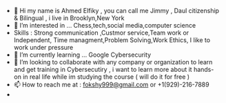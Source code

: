-  👋 Hi my name is Ahmed Elfiky , you can call me Jimmy , Daul citizenship & Bilingual , i live in Brooklyn,New York  
- 👀 I’m interested in ... Chess,tech,social media,computer science
- Skills : Strong communication ,Custmor service,Team work or Independent, Time managment,Problem Solving,Work Ethics, I like to work under pressure 
- 🌱 I’m currently learning ... Google Cybersecurity
- 💞️ I’m looking to collaborate with any company or organization to learn and get training in Cybersecutiry , i want to learn more about it hands-on in real life while im studying the course ( will do it for free )
- 📫 How to reach me at : fokshy999@gmail.com or +1(929)-216-7889
- 

<!---
fokshie/fokshie is a ✨ special ✨ repository because its `README.md` (this file) appears on your GitHub profile.
You can click the Preview link to take a look at your changes.
--->

